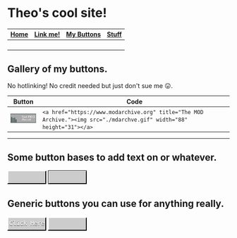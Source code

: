 # Theo's cool site!
| [Home](./index.html) | [Link me!](./lnkme.html) | [My Buttons](./mybtns.html) | [Stuff](./stuff.html) |
| ----- | ----- | ----- | ----- |
|   |   |   |   |

## Gallery of my buttons.
No hotlinking! No credit needed but just don't sue me 😛.

| Button | Code |
| - | - |
| [![The MOD Archive](./mybtns/mdarchve.gif)](https://www.modarchive.org) | `<a href="https://www.modarchive.org" title="The MOD Archive."><img src="./mdarchve.gif" width="88" height="31"></a>` |
---
## Some button bases to add text on or whatever.
![](./mybtns/base1.gif)
![](./mybtns/base2.gif)
## Generic buttons you can use for anything really.
![](./mybtns/clickhere.gif)
![](./mybtns/clickhere2.gif)